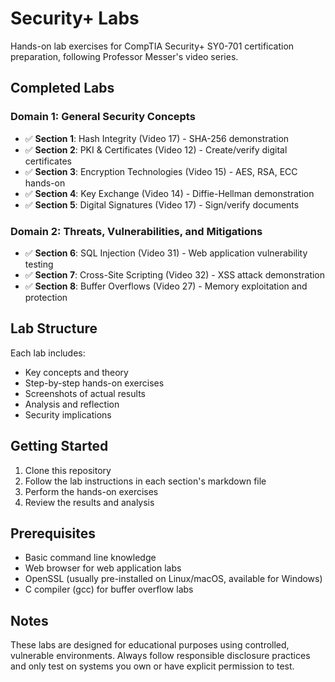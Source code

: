 # Security+ Labs

Hands-on lab exercises for CompTIA Security+ SY0-701 certification preparation, following Professor Messer's video series.

## Completed Labs

### Domain 1: General Security Concepts
- ✅ **Section 1**: Hash Integrity (Video 17) - SHA-256 demonstration
- ✅ **Section 2**: PKI & Certificates (Video 12) - Create/verify digital certificates  
- ✅ **Section 3**: Encryption Technologies (Video 15) - AES, RSA, ECC hands-on
- ✅ **Section 4**: Key Exchange (Video 14) - Diffie-Hellman demonstration
- ✅ **Section 5**: Digital Signatures (Video 17) - Sign/verify documents

### Domain 2: Threats, Vulnerabilities, and Mitigations
- ✅ **Section 6**: SQL Injection (Video 31) - Web application vulnerability testing
- ✅ **Section 7**: Cross-Site Scripting (Video 32) - XSS attack demonstration
- ✅ **Section 8**: Buffer Overflows (Video 27) - Memory exploitation and protection

## Lab Structure

Each lab includes:
- Key concepts and theory
- Step-by-step hands-on exercises
- Screenshots of actual results
- Analysis and reflection
- Security implications

## Getting Started

1. Clone this repository
2. Follow the lab instructions in each section's markdown file
3. Perform the hands-on exercises
4. Review the results and analysis

## Prerequisites

- Basic command line knowledge
- Web browser for web application labs
- OpenSSL (usually pre-installed on Linux/macOS, available for Windows)
- C compiler (gcc) for buffer overflow labs

## Notes

These labs are designed for educational purposes using controlled, vulnerable environments. Always follow responsible disclosure practices and only test on systems you own or have explicit permission to test.